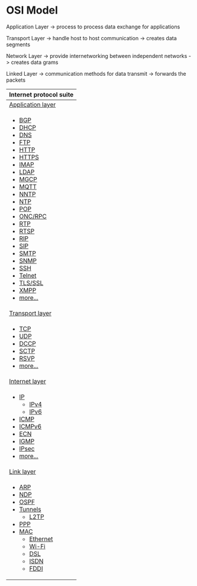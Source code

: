 # OSI Model

Application Layer -&gt; process to process data exchange for applications 

Transport Layer -&gt; handle host to host communication  -&gt; creates data segments

Network Layer -&gt; provide internetworking between independent networks -&gt; creates data grams 

Linked Layer -&gt; communication methods for data transmit -&gt; forwards the packets





<table>
  <thead>
    <tr>
      <th style="text-align:left">Internet protocol suite</th>
    </tr>
  </thead>
  <tbody>
    <tr>
      <td style="text-align:left"><a href="https://en.wikipedia.org/wiki/Application_layer">Application layer</a>
      </td>
    </tr>
    <tr>
      <td style="text-align:left">
        <ul>
          <li><a href="https://en.wikipedia.org/wiki/Border_Gateway_Protocol">BGP</a>
          </li>
          <li><a href="https://en.wikipedia.org/wiki/Dynamic_Host_Configuration_Protocol">DHCP</a>
          </li>
          <li><a href="https://en.wikipedia.org/wiki/Domain_Name_System">DNS</a>
          </li>
          <li><a href="https://en.wikipedia.org/wiki/File_Transfer_Protocol">FTP</a>
          </li>
          <li><a href="https://en.wikipedia.org/wiki/Hypertext_Transfer_Protocol">HTTP</a>
          </li>
          <li><a href="https://en.wikipedia.org/wiki/HTTPS">HTTPS</a>
          </li>
          <li><a href="https://en.wikipedia.org/wiki/Internet_Message_Access_Protocol">IMAP</a>
          </li>
          <li><a href="https://en.wikipedia.org/wiki/Lightweight_Directory_Access_Protocol">LDAP</a>
          </li>
          <li><a href="https://en.wikipedia.org/wiki/Media_Gateway_Control_Protocol">MGCP</a>
          </li>
          <li><a href="https://en.wikipedia.org/wiki/MQTT">MQTT</a>
          </li>
          <li><a href="https://en.wikipedia.org/wiki/Network_News_Transfer_Protocol">NNTP</a>
          </li>
          <li><a href="https://en.wikipedia.org/wiki/Network_Time_Protocol">NTP</a>
          </li>
          <li><a href="https://en.wikipedia.org/wiki/Post_Office_Protocol">POP</a>
          </li>
          <li><a href="https://en.wikipedia.org/wiki/Open_Network_Computing_Remote_Procedure_Call">ONC/RPC</a>
          </li>
          <li><a href="https://en.wikipedia.org/wiki/Real-time_Transport_Protocol">RTP</a>
          </li>
          <li><a href="https://en.wikipedia.org/wiki/Real_Time_Streaming_Protocol">RTSP</a>
          </li>
          <li><a href="https://en.wikipedia.org/wiki/Routing_Information_Protocol">RIP</a>
          </li>
          <li><a href="https://en.wikipedia.org/wiki/Session_Initiation_Protocol">SIP</a>
          </li>
          <li><a href="https://en.wikipedia.org/wiki/Simple_Mail_Transfer_Protocol">SMTP</a>
          </li>
          <li><a href="https://en.wikipedia.org/wiki/Simple_Network_Management_Protocol">SNMP</a>
          </li>
          <li><a href="https://en.wikipedia.org/wiki/Secure_Shell">SSH</a>
          </li>
          <li><a href="https://en.wikipedia.org/wiki/Telnet">Telnet</a>
          </li>
          <li><a href="https://en.wikipedia.org/wiki/Transport_Layer_Security">TLS/SSL</a>
          </li>
          <li><a href="https://en.wikipedia.org/wiki/XMPP">XMPP</a>
          </li>
          <li><a href="https://en.wikipedia.org/wiki/Category:Application_layer_protocols">more...</a>
          </li>
        </ul>
      </td>
    </tr>
    <tr>
      <td style="text-align:left"><a href="https://en.wikipedia.org/wiki/Transport_layer">Transport layer</a>
      </td>
    </tr>
    <tr>
      <td style="text-align:left">
        <ul>
          <li><a href="https://en.wikipedia.org/wiki/Transmission_Control_Protocol">TCP</a>
          </li>
          <li><a href="https://en.wikipedia.org/wiki/User_Datagram_Protocol">UDP</a>
          </li>
          <li><a href="https://en.wikipedia.org/wiki/Datagram_Congestion_Control_Protocol">DCCP</a>
          </li>
          <li><a href="https://en.wikipedia.org/wiki/Stream_Control_Transmission_Protocol">SCTP</a>
          </li>
          <li><a href="https://en.wikipedia.org/wiki/Resource_Reservation_Protocol">RSVP</a>
          </li>
          <li><a href="https://en.wikipedia.org/wiki/Category:Transport_layer_protocols">more...</a>
          </li>
        </ul>
      </td>
    </tr>
    <tr>
      <td style="text-align:left"><a href="https://en.wikipedia.org/wiki/Internet_layer">Internet layer</a>
      </td>
    </tr>
    <tr>
      <td style="text-align:left">
        <ul>
          <li><a href="https://en.wikipedia.org/wiki/Internet_Protocol">IP</a> 
            <ul>
              <li><a href="https://en.wikipedia.org/wiki/IPv4">IPv4</a>
              </li>
              <li><a href="https://en.wikipedia.org/wiki/IPv6">IPv6</a>
              </li>
            </ul>
          </li>
          <li><a href="https://en.wikipedia.org/wiki/Internet_Control_Message_Protocol">ICMP</a>
          </li>
          <li><a href="https://en.wikipedia.org/wiki/Internet_Control_Message_Protocol_for_IPv6">ICMPv6</a>
          </li>
          <li><a href="https://en.wikipedia.org/wiki/Explicit_Congestion_Notification">ECN</a>
          </li>
          <li><a href="https://en.wikipedia.org/wiki/Internet_Group_Management_Protocol">IGMP</a>
          </li>
          <li><a href="https://en.wikipedia.org/wiki/IPsec">IPsec</a>
          </li>
          <li><a href="https://en.wikipedia.org/wiki/Category:Internet_layer_protocols">more...</a>
          </li>
        </ul>
      </td>
    </tr>
    <tr>
      <td style="text-align:left"><a href="https://en.wikipedia.org/wiki/Link_layer">Link layer</a>
      </td>
    </tr>
    <tr>
      <td style="text-align:left">
        <ul>
          <li><a href="https://en.wikipedia.org/wiki/Address_Resolution_Protocol">ARP</a>
          </li>
          <li><a href="https://en.wikipedia.org/wiki/Neighbor_Discovery_Protocol">NDP</a>
          </li>
          <li><a href="https://en.wikipedia.org/wiki/Open_Shortest_Path_First">OSPF</a>
          </li>
          <li><a href="https://en.wikipedia.org/wiki/Tunneling_protocol">Tunnels</a> 
            <ul>
              <li><a href="https://en.wikipedia.org/wiki/Layer_2_Tunneling_Protocol">L2TP</a>
              </li>
            </ul>
          </li>
          <li><a href="https://en.wikipedia.org/wiki/Point-to-Point_Protocol">PPP</a>
          </li>
          <li><a href="https://en.wikipedia.org/wiki/Medium_access_control">MAC</a> 
            <ul>
              <li><a href="https://en.wikipedia.org/wiki/Ethernet">Ethernet</a>
              </li>
              <li><a href="https://en.wikipedia.org/wiki/Wi-Fi">Wi-Fi</a>
              </li>
              <li><a href="https://en.wikipedia.org/wiki/Digital_subscriber_line">DSL</a>
              </li>
              <li><a href="https://en.wikipedia.org/wiki/Integrated_Services_Digital_Network">ISDN</a>
              </li>
              <li><a href="https://en.wikipedia.org/wiki/Fiber_Distributed_Data_Interface">FDDI</a>
              </li>
            </ul>
          </li>
        </ul>
      </td>
    </tr>
  </tbody>
</table>

